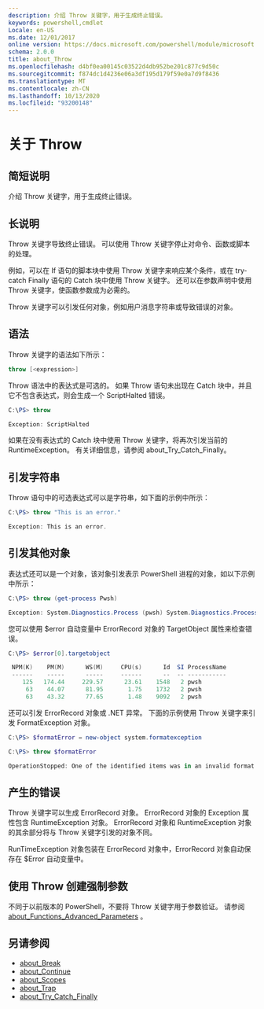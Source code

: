 ```yaml
---
description: 介绍 Throw 关键字，用于生成终止错误。
keywords: powershell,cmdlet
Locale: en-US
ms.date: 12/01/2017
online version: https://docs.microsoft.com/powershell/module/microsoft.powershell.core/about/about_throw?view=powershell-7&WT.mc_id=ps-gethelp
schema: 2.0.0
title: about_Throw
ms.openlocfilehash: d4bf0ea00145c03522d4db952be201c877c9d50c
ms.sourcegitcommit: f874dc1d4236e06a3df195d179f59e0a7d9f8436
ms.translationtype: MT
ms.contentlocale: zh-CN
ms.lasthandoff: 10/13/2020
ms.locfileid: "93200148"
---
```

# <a name="about-throw"></a>关于 Throw

## <a name="short-description"></a>简短说明
介绍 Throw 关键字，用于生成终止错误。

## <a name="long-description"></a>长说明

Throw 关键字导致终止错误。 可以使用 Throw 关键字停止对命令、函数或脚本的处理。

例如，可以在 If 语句的脚本块中使用 Throw 关键字来响应某个条件，或在 try-catch Finally 语句的 Catch 块中使用 Throw 关键字。 还可以在参数声明中使用 Throw 关键字，使函数参数成为必需的。

Throw 关键字可以引发任何对象，例如用户消息字符串或导致错误的对象。

## <a name="syntax"></a>语法

Throw 关键字的语法如下所示：

```powershell
throw [<expression>]
```

Throw 语法中的表达式是可选的。 如果 Throw 语句未出现在 Catch 块中，并且它不包含表达式，则会生成一个 ScriptHalted 错误。

```powershell
C:\PS> throw

Exception: ScriptHalted
```

如果在没有表达式的 Catch 块中使用 Throw 关键字，将再次引发当前的 RuntimeException。 有关详细信息，请参阅 about_Try_Catch_Finally。

## <a name="throwing-a-string"></a>引发字符串

Throw 语句中的可选表达式可以是字符串，如下面的示例中所示：

```powershell
C:\PS> throw "This is an error."

Exception: This is an error.
```

## <a name="throwing-other-objects"></a>引发其他对象

表达式还可以是一个对象，该对象引发表示 PowerShell 进程的对象，如以下示例中所示：

```powershell
C:\PS> throw (get-process Pwsh)

Exception: System.Diagnostics.Process (pwsh) System.Diagnostics.Process (pwsh) System.Diagnostics.Process (pwsh)
```

您可以使用 $error 自动变量中 ErrorRecord 对象的 TargetObject 属性来检查错误。

```powershell
C:\PS> $error[0].targetobject

 NPM(K)    PM(M)      WS(M)     CPU(s)      Id  SI ProcessName
 ------    -----      -----     ------      --  -- -----------
    125   174.44     229.57      23.61    1548   2 pwsh
     63    44.07      81.95       1.75    1732   2 pwsh
     63    43.32      77.65       1.48    9092   2 pwsh
```

还可以引发 ErrorRecord 对象或 .NET 异常。 下面的示例使用 Throw 关键字来引发 FormatException 对象。

```powershell
C:\PS> $formatError = new-object system.formatexception

C:\PS> throw $formatError

OperationStopped: One of the identified items was in an invalid format.
```

## <a name="the-resulting-error"></a>产生的错误

Throw 关键字可以生成 ErrorRecord 对象。 ErrorRecord 对象的 Exception 属性包含 RuntimeException 对象。 ErrorRecord 对象和 RuntimeException 对象的其余部分将与 Throw 关键字引发的对象不同。

RunTimeException 对象包装在 ErrorRecord 对象中，ErrorRecord 对象自动保存在 $Error 自动变量中。

## <a name="using-throw-to-create-a-mandatory-parameter"></a>使用 Throw 创建强制参数

不同于以前版本的 PowerShell，不要将 Throw 关键字用于参数验证。 请参阅 [about_Functions_Advanced_Parameters](about_Functions_Advanced_Parameters.md) 。

## <a name="see-also"></a>另请参阅

- [about_Break](about_Break.md)
- [about_Continue](about_Continue.md)
- [about_Scopes](about_Scopes.md)
- [about_Trap](about_Trap.md)
- [about_Try_Catch_Finally](about_Try_Catch_Finally.md)
